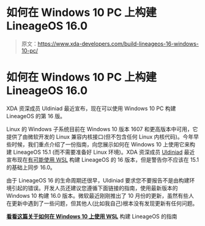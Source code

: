 # 如何在 Windows 10 PC 上构建 LineageOS 16.0

> 原文：<https://www.xda-developers.com/build-lineageos-16-windows-10-pc/>

# 如何在 Windows 10 PC 上构建 LineageOS 16.0

XDA 资深成员 Uldiniad 最近宣布，现在可以使用 Windows 10 PC 构建 LineageOS 的第 16 版。

Linux 的 Windows 子系统目前在 Windows 10 版本 1607 和更高版本中可用，它提供了由微软开发的 Linux 兼容内核接口(但不包含任何 Linux 内核代码)。今年早些时候，我们重点介绍了一份指南，向您展示如何在 Windows 10 上使用它来构建 LineageOS 15.1 (而不需要准备好 Linux 环境)。XDA 资深成员 [Uldiniad](https://forum.xda-developers.com/member.php?u=7350242) 最近宣布现在[有可能使用 WSL](https://forum.xda-developers.com/android/software-hacking/guide-how-to-build-lineageos-15-1-t3750175/post77827895#post77827895) 构建 LineageOS 的 16 版本，但是警告你不应该在 15.1 的基础上同步 16.0。

由于 LineageOS 16 的生命周期还很早，Uldiniad 要求您不要报告不是由构建环境引起的错误。开发人员还建议您遵循下面链接的指南，使用最新版本的 Windows 10 构建 16.0 版本。微软最近刚刚推出了 10 月份的更新，虽然有些人在更新中遇到了一些问题，但其他人(比如我自己)根本没有发现更新有任何问题。

[**看看这篇关于如何在 Windows 10 上使用 WSL**](https://forum.xda-developers.com/android/software-hacking/guide-how-to-build-lineageos-15-1-t3750175) 构建 LineageOS 的指南